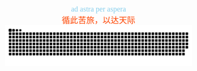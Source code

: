 <div style="text-align:center; font-family:SimSun, serif; font-size:20px">
<span style="color:skyblue;font-size:20px">ad astra per aspera </span><br>
<span style="color:#FF4500;font-size:22px">循此苦旅，以达天际</span>
</div>

<picture>
  <source media="(prefers-color-scheme: dark)" srcset="https://raw.githubusercontent.com/ii2day/ii2day/output/github-contribution-grid-snake-dark.svg">
  <source media="(prefers-color-scheme: light)" srcset="https://raw.githubusercontent.com/ii2day/ii2day/output/github-contribution-grid-snake.svg">
  <img alt="github contribution grid snake animation" src="https://raw.githubusercontent.com/ii2day/ii2day/output/github-contribution-grid-snake.svg">
</picture>